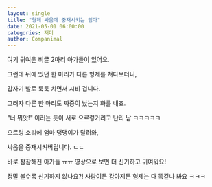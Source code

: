 ```yaml
---
layout: single
title: "형제 싸움에 중재시키는 엄마"
date: 2021-05-01 06:00:00
categories: 재미
author: Companimal
---
```


여기 귀여운 비글 2마리 아가들이 있어요.

그런데 뒤에 있던 한 마리가 다른 형제를 쳐다보더니,

갑자기 발로 툭툭 치면서 시비 겁니다.

그러자 다른 한 마리도 짜증이 났는지 화를 내죠.

"너 뭐얏!" 이러는 듯이 서로 으르렁거리고 난리 남 ㅋㅋㅋㅋㅋ

으르렁 소리에 엄마 댕댕이가 달려와,

싸움을 중재시켜버립니다. ㄷㄷ

바로 잠잠해진 아가들 ㅠㅠ 영상으로 보면 더 신기하고 귀여워요!

정말 볼수록 신기하지 않나요?! 사람이든 강아지든 형제는 다 똑같나 봐요 ㅋㅋㅋ
